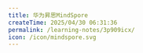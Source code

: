 ```yaml
---
title: 华为昇思MindSpore
createTime: 2025/04/30 06:31:36
permalink: /learning-notes/3p909icx/
icon: /icon/mindspore.svg
---
```


<LinkCard icon="/icon/mindspore.svg" href="https://www.mindspore.cn/" title="昇思MindSpore，全场景AI框架" description="分布式训练原生，AI+HPC全流程可编程，支持函数可微编程，满足AI for science场景灵活编程异构并行加速需求，"></LinkCard>

